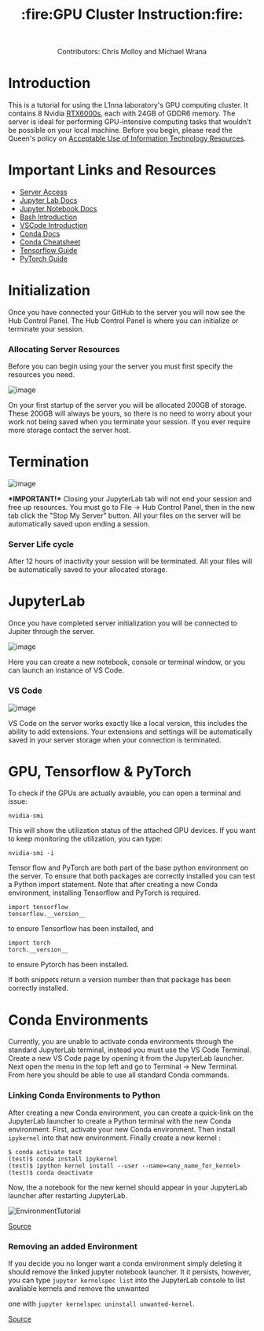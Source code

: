 <h1 align="center">:fire:GPU Cluster Instruction:fire:</h1>
<p align="center">
  <a href="#"><img src="http://hits.dwyl.io/L1NNA/Information.svg" alt="" /></a>
  <a href="#"><img src="https://img.shields.io/badge/PRs-welcome-brightgreen.svg?style=flat-square" alt="" /></a>
  <a href="#"><img src="https://img.shields.io/github/issues/L1NNA/Information.svg?style=flat-square" alt="" /></a>
  <a href="#"><img src="https://img.shields.io/badge/badges-awesome-green.svg?style=flat-square&color=brightgreen" alt="" /></a>
  <a href="#"><img src="https://img.shields.io/github/license/Naereen/StrapDown.js.svg?style=flat-square&color=brightgreen" alt="" /></a>
</p>
<p align="center">
  <span>Contributors: Chris Molloy and Michael Wrana</span>
</p>



# Introduction
This is a tutorial for using the L1nna laboratory's GPU computing cluster.  It contains 8 Nvidia [RTX6000s](https://www.nvidia.com/en-us/design-visualization/quadro/rtx-6000/), each with 24GB of GDDR6 memory.  The server is ideal for performing GPU-intensive computing tasks that wouldn't be possible on your local machine.  Before you begin, please read the Queen's policy on [Acceptable Use of Information Technology Resources](https://www.queensu.ca/secretariat/policies/senate/electronic-information-security-policy-framework/acceptable-use-information).
# Important Links and Resources

- [Server Access](https://p.l1nna.com/)
- [Jupyter Lab Docs](https://jupyterlab.readthedocs.io/en/latest/)
- [Jupyter Notebook Docs](https://jupyter-notebook.readthedocs.io/en/stable/)
- [Bash Introduction](https://programminghistorian.org/en/lessons/intro-to-bash)
- [VSCode Introduction](https://code.visualstudio.com/docs/introvideos/basics)
- [Conda Docs](https://docs.conda.io/projects/conda/en/latest/user-guide/getting-started.html)
- [Conda Cheatsheet](https://docs.conda.io/projects/conda/en/4.6.0/_downloads/52a95608c49671267e40c689e0bc00ca/conda-cheatsheet.pdf)
- [Tensorflow Guide](https://www.tensorflow.org/guide)
- [PyTorch Guide](https://pytorch.org/docs/stable/index.html)

# Initialization
Once you have connected your GitHub to the server you will now see the Hub Control Panel. The Hub Control Panel is where you can initialize or terminate your session. 

### Allocating Server Resources
Before you can begin using your the server you must first specify the resources you need.

![image](https://user-images.githubusercontent.com/25777239/92413172-dbf70a00-f11c-11ea-8fc7-2b22fd881824.png)

On your first startup of the server you will be allocated 200GB of storage. These 200GB will always be yours, so there is no need to worry about your work not being saved when you terminate your session.  If you ever require more storage contact the server host.
# Termination

![image](https://user-images.githubusercontent.com/25777239/92413201-fdf08c80-f11c-11ea-9f9c-702bfbdf4902.png)

**\*IMPORTANT!\*** Closing your JupyterLab tab will not  end your session and free up resources.  You must go to File -> Hub Control Panel, then in the new tab click the "Stop My Server" button.  All your files on the server will be automatically saved upon ending a session.
### Server Life cycle
After 12 hours of inactivity your session will be terminated.  All your files will be automatically saved to your allocated storage.


# JupyterLab

Once you have completed server initialization you will be connected to Jupiter through the server.

![image](https://user-images.githubusercontent.com/25777239/92413219-152f7a00-f11d-11ea-8be6-8688cac65986.png)

Here you can create a new notebook, console or terminal window, or you can launch an instance of VS Code.

### VS Code

![image](https://user-images.githubusercontent.com/25777239/92413231-1d87b500-f11d-11ea-8d07-889b2b0532c8.png)

VS Code on the server works exactly like a local version, this includes the ability to add extensions.  Your extensions and settings will be automatically saved in your server storage when your connection is terminated.

# GPU, Tensorflow & PyTorch

To check if the GPUs are actually avaiable, you can open a terminal and issue:
```
nvidia-smi
```
This will show the utilization status of the attached GPU devices. If you want to keep monitoring the utilization, you can type:
```
nvidia-smi -i
```

Tensor flow and PyTorch are both part of the base python environment on the server. To ensure that both packages are correctly installed you can test a Python import statement.  Note that after creating a new Conda environment, installing Tensorflow and PyTorch is required.

```
import tensorflow
tensorflow.__version__
```

to ensure Tensorflow has been installed, and 
```
import torch
torch.__version__
```
to ensure Pytorch has been installed.

If both snippets return a version number then that package has been correctly installed.

# Conda Environments
Currently, you are unable to activate conda environments through the standard JupyterLab terminal, instead you must use the VS Code Terminal.  Create a new VS Code page by opening it from the JupyterLab launcher.  Next open the menu in the top left and go to Terminal -> New Terminal.  From here you should be able to use all standard Conda commands.

### Linking Conda Environments to Python
After creating a new Conda environment, you can create a quick-link on the JupyterLab launcher to create a Python terminal with the new Conda environment.  First, activate your new Conda environment.  Then install `ipykernel` into that new environment.  Finally create a new kernel :

```
$ conda activate test
(test)$ conda install ipykernel
(test)$ ipython kernel install --user --name=<any_name_for_kernel>
(test)$ conda deactivate
```
Now, the a notebook for the new kernel should appear in your JupyterLab launcher after restarting JupyterLab.

![EnvironmentTutorial](https://user-images.githubusercontent.com/25777239/92413251-385a2980-f11d-11ea-95dc-bf666647be53.jpg)

[Source](https://stackoverflow.com/questions/53004311/how-to-add-conda-environment-to-jupyter-lab)

### Removing an added Environment
If you decide you no longer want a conda environment simply deleting it should remove the linked jupyter notebook launcher.  It it persists, however, you can type `jupyter kernelspec list` into the JupyterLab console to list avaliable kernels and remove the unwanted 

one with `jupyter kernelspec uninstall unwanted-kernel`.

[Source](https://stackoverflow.com/questions/42635310/remove-kernel-on-jupyter-notebook)

###### 

